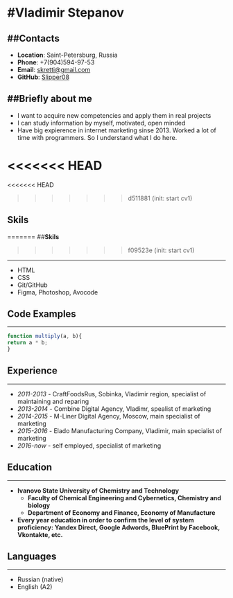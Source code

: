 #**Vladimir Stepanov**
==================


##**Contacts**
------------------
* **Location**: Saint-Petersburg, Russia
* **Phone**: +7(904)594-97-53
* **Email**: skretti@gmail.com
* **GitHub**: [Slipper08](https://github.com/Slipper08)


##**Briefly about me**
------------------
* I want to acquire new competencies and apply them in real projects
* I can study information by myself, motivated, open minded
* Have big expierence in internet marketing sinse 2013. Worked a lot of time with programmers. So I understand what I do here.

<<<<<<< HEAD
=======

<<<<<<< HEAD
>>>>>>> d511881 (init: start cv1)
## **Skils**
=======
##**Skils**
>>>>>>> f09523e (init: start cv1)
------------------
* HTML
* CSS
* Git/GitHub
* Figma, Photoshop, Avocode

## **Code Examples**
------------------
```js
function multiply(a, b){
return a * b;
}
```

## **Experience**
------------------
* *2011-2013* - CraftFoodsRus, Sobinka, Vladimir region, specialist of maintaining and reparing
* *2013-2014* - Combine Digital Agency, Vladimr, spealist of marketing
* *2014-2015* - M-Liner Digital Agency, Moscow, main specialist of marketing
* *2015-2016* - Elado Manufacturing Company, Vladimir, main specialist of marketing
* *2016-now* - self employed, specialist of marketing

## **Education**
------------------
* **Ivanovo State University of Chemistry and Technology**
    * **Faculty of Chemical Engineering and Cybernetics, Сhemistry and biology**
    * **Department of Economy and Finance, Economy of Manufacture**
* **Every year education in order to confirm the level of system proficiency: Yandex Direct, Google Adwords, BluePrint by Facebook, Vkontakte, etc.**

## **Languages**
-----------------
* Russian (native)
* English (A2)